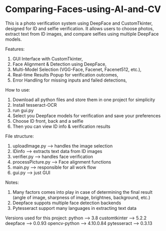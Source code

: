 # Comparing-Faces-using-AI-and-CV

This is a photo verification system using DeepFace and CustomTkinter, designed for ID and selfie verification. It allows users to choose photos, extract text from ID images, and compare selfies using multiple DeepFace models.

Features:
1. GUI Interface with CustomTkinter, 
2. Face Alignment & Detection using DeepFace, 
3. Multi-Model Selection (VGG-Face, Facenet, Facenet512, etc.), 
4. Real-time Results Popup for verification outcomes, 
5. Error Handling for missing inputs and failed detections, 

How to use:
1. Download all python files and store them in one project for simplicity
2. Install tesseract-OCR
3. run gui.py
4. Select you Deepface models for verification and save your preferences
5. Choose ID front, back and a selfie
6. Then you can view ID info & verification results

File structure:
1. uploadImage.py --> handles the image selection
2. IDinfo --> extracts text data from ID images
3. verifier.py --> handles face verification
4. processPicture.py --> Face alignment functions
5. main.py --> responsible for all work flow
6. gui.py --> just GUI

Notes:
1. Many factors comes into play in case of determining the final result (angle of image, sharpness of image, brightnes, background, etc.)
2. Deepface suppots multiple face detection backends
3. Pytesseract support many languages in extracting text data

Versions used for this project:
python --> 3.8
customtkinter --> 5.2.2
deepface --> 0.0.93
opencv-python --> 4.10.0.84
pytesseract --> 0.3.13
